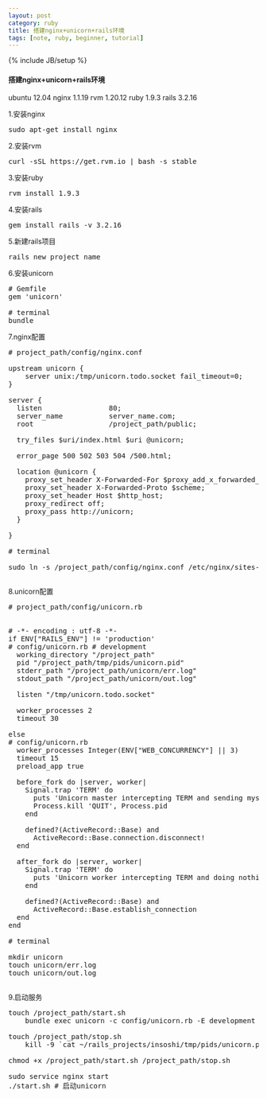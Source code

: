 ```yaml
---
layout: post
category: ruby
title: 搭建nginx+unicorn+rails环境
tags: [note, ruby, beginner, tutorial]
---
```

{% include JB/setup %}
<h4>搭建nginx+unicorn+rails环境</h4>

ubuntu 12.04 nginx 1.1.19 rvm 1.20.12 ruby 1.9.3 rails 3.2.16

1.安装nginx

<pre>
sudo apt-get install nginx
</pre>

2.安装rvm

<pre>
curl -sSL https://get.rvm.io | bash -s stable
</pre>

3.安装ruby 

<pre>
rvm install 1.9.3
</pre>

4.安装rails

<pre>
gem install rails -v 3.2.16
</pre>

5.新建rails项目

<pre>
rails new project_name
</pre>

6.安装unicorn

<pre>
# Gemfile
gem 'unicorn'

# terminal
bundle
</pre>

7.nginx配置

<pre>
# project_path/config/nginx.conf

upstream unicorn {
    server unix:/tmp/unicorn.todo.socket fail_timeout=0;
}
 
server {
  listen                80;
  server_name           server_name.com;
  root                  /project_path/public;
 
  try_files $uri/index.html $uri @unicorn;
 
  error_page 500 502 503 504 /500.html;
 
  location @unicorn {
    proxy_set_header X-Forwarded-For $proxy_add_x_forwarded_for;
    proxy_set_header X-Forwarded-Proto $scheme;
    proxy_set_header Host $http_host;
    proxy_redirect off;
    proxy_pass http://unicorn;
  }
 
}

# terminal

sudo ln -s /project_path/config/nginx.conf /etc/nginx/sites-enabled/project_name

</pre>

8.unicorn配置

<pre>
# project_path/config/unicorn.rb


# -*- encoding : utf-8 -*-
if ENV["RAILS_ENV"] != 'production'
# config/unicorn.rb # development
  working_directory "/project_path"
  pid "/project_path/tmp/pids/unicorn.pid"
  stderr_path "/project_path/unicorn/err.log"
  stdout_path "/project_path/unicorn/out.log"
   
  listen "/tmp/unicorn.todo.socket"
   
  worker_processes 2
  timeout 30

else
# config/unicorn.rb
  worker_processes Integer(ENV["WEB_CONCURRENCY"] || 3)
  timeout 15
  preload_app true
  
  before_fork do |server, worker|
    Signal.trap 'TERM' do
      puts 'Unicorn master intercepting TERM and sending myself QUIT instead'
      Process.kill 'QUIT', Process.pid
    end
  
    defined?(ActiveRecord::Base) and
      ActiveRecord::Base.connection.disconnect!
  end
  
  after_fork do |server, worker|
    Signal.trap 'TERM' do
      puts 'Unicorn worker intercepting TERM and doing nothing. Wait for master to send QUIT'
    end
  
    defined?(ActiveRecord::Base) and
      ActiveRecord::Base.establish_connection
  end
end

# terminal

mkdir unicorn
touch unicorn/err.log
touch unicorn/out.log

</pre>

9.启动服务

<pre>
touch /project_path/start.sh
    bundle exec unicorn -c config/unicorn.rb -E development -D -p 8080

touch /project_path/stop.sh
    kill -9 `cat ~/rails_projects/insoshi/tmp/pids/unicorn.pid`

chmod +x /project_path/start.sh /project_path/stop.sh

sudo service nginx start
./start.sh # 启动unicorn
</pre>
